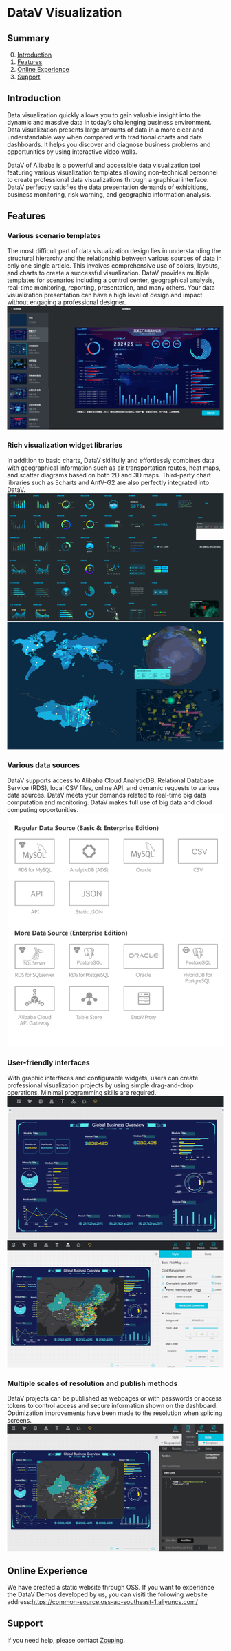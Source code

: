 # DataV Visualization

## Summary
0. [Introduction](#introduction)
1. [Features](#features)
2. [Online Experience](#online-experience)
3. [Support](#support)

## Introduction
Data visualization quickly allows you to gain valuable insight into the dynamic and massive data in today’s challenging business environment. Data visualization presents large amounts of data in a more clear and understandable way when compared with traditional charts and data dashboards. It helps you discover and diagnose business problems and opportunities by using interactive video walls.

DataV of Alibaba is a powerful and accessible data visualization tool featuring various visualization templates allowing non-technical personnel to create professional data visualizations through a graphical interface. DataV perfectly satisfies the data presentation demands of exhibitions, business monitoring, risk warning, and geographic information analysis.

## Features

### Various scenario templates

The most difficult part of data visualization design lies in understanding the structural hierarchy and the relationship between various sources of data in only one single article. This involves comprehensive use of colors, layouts, and charts to create a successful visualization. DataV provides multiple templates for scenarios including a control center, geographical analysis, real-time monitoring, reporting, presentation, and many others. Your data visualization presentation can have a high level of design and impact without engaging a professional designer.
![](images/chose-template.gif)


### Rich visualization widget libraries

In addition to basic charts, DataV skillfully and effortlessly combines data with geographical information such as air transportation routes, heat maps, and scatter diagrams based on both 2D and 3D maps. Third-party chart libraries such as Echarts and AntV-G2 are also perfectly integrated into DataV.
![](images/pluginlist.gif)
![](images/mapplugin.gif)
### Various data sources

DataV supports access to Alibaba Cloud AnalyticDB, Relational Database Service (RDS), local CSV files, online API, and dynamic requests to various data sources. DataV meets your demands related to real-time big data computation and monitoring. DataV makes full use of big data and cloud computing opportunities.
![](images/datasource.png)
### User-friendly interfaces

With graphic interfaces and configurable widgets, users can create professional visualization projects by using simple drag-and-drop operations. Minimal programming skills are required.
![](images/friendlyinterface.gif)
![](images/friendlyinterface2.gif)
### Multiple scales of resolution and publish methods

DataV projects can be published as webpages or with passwords or access tokens to control access and secure information shown on the dashboard. Optimization improvements have been made to the resolution when splicing screens.
![](images/publish.gif)

## Online Experience

We have created a static website through OSS. If you want to experience the DataV Demos developed by us, you can visiti the following website address:https://common-source.oss-ap-southeast-1.aliyuncs.com/

## Support

If you need help, please contact [Zouping](zouping.lxp@alibaba-inc.com).